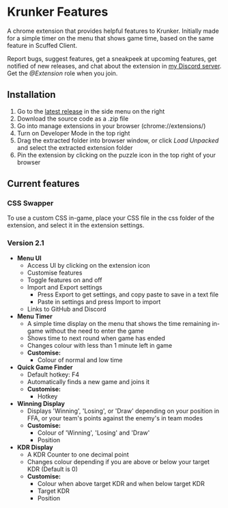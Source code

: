 <h1>Krunker Features</h1>
<p>A chrome extension that provides helpful features to Krunker. Initially made for a simple timer on the menu that shows game time, based on the same feature in Scuffed Client.</p>
<p>Report bugs, suggest features, get a sneakpeek at upcoming features, get notified of new releases, and chat about the extension in <a href="https://discord.com/invite/CjdmDQn">my Discord server</a>. Get the <em>@Extension</em> role when you join.</p>

<h2>Installation</h2>
<ol>
	<li>Go to the <a href="https://github.com/KLZX121/krunker-features/releases">latest release</a> in the side menu on the right </li>
	<li>Download the source code as a .zip file</li>
	<li>Go into manage extensions in your browser (chrome://extensions/)</li>
	<li>Turn on Developer Mode in the top right</li>
	<li>Drag the extracted folder into browser window, or click <em>Load Unpacked</em> and select the extracted extension folder</li>
	<li>Pin the extension by clicking on the puzzle icon in the top right of your browser</li>
</ol>

<h2>Current features</h2>
<h3>CSS Swapper</h3>
<p>To use a custom CSS in-game, place your CSS file in the css folder of the extension, and select it in the extension settings.</p>
<h3>Version 2.1</h3>
<ul>
	<li>
		<strong>Menu UI</strong>
		<ul>
			<li>Access UI by clicking on the extension icon</li>
			<li>Customise features</li>
			<li>Toggle features on and off</li>
			<li>Import and Export settings
			<ul>
				<li>Press Export to get settings, and copy paste to save in a text file</li>
				<li>Paste in settings and press Import to import</li>
			</ul>
			</li>
			<li>Links to GitHub and Discord</li>
		</ul>
	</li>
	<li>
		<strong>Menu Timer</strong>
		<ul>
			<li>A simple time display on the menu that shows the time remaining in-game without the need to enter the game</li>
			<li>Shows time to next round when game has ended</li>
			<li>Changes colour with less than 1 minute left in game</li>
			<li>
				<strong>Customise:</strong>
				<ul>
					<li>Colour of normal and low time</li>
				</ul>
			</li>
		</ul>
	</li>
	<li>
		<strong>Quick Game Finder</strong>
		<ul>
			<li>Default hotkey: F4</li>
			<li>Automatically finds a new game and joins it</li>
			<li>
				<strong>Customise:</strong>
				<ul>
					<li>Hotkey</li>
				</ul>
			</li>
		</ul>
	</li>
	<li>
		<strong>Winning Display</strong>
		<ul>
			<li>Displays 'Winning', 'Losing', or 'Draw' depending on your position in FFA, or your team's points against the enemy's in team modes</li>
			<li>
				<strong>Customise:</strong>
				<ul>
					<li>Colour of 'Winning', 'Losing' and 'Draw'</li>
					<li>Position</li>
				</ul>
			</li>
		</ul>
	</li>
	<li>
		<strong>KDR Display</strong>
		<ul>
			<li>A KDR Counter to one decimal point</li>
			<li>Changes colour depending if you are above or below your target KDR (Default is 0)</li>
			<li>
				<strong>Customise:</strong>
				<ul>
					<li>Colour when above target KDR and when below target KDR</li>
					<li>Target KDR</li>
					<li>Position</li>
				</ul>
			</li>
		</ul>
	</li>
</ul>
